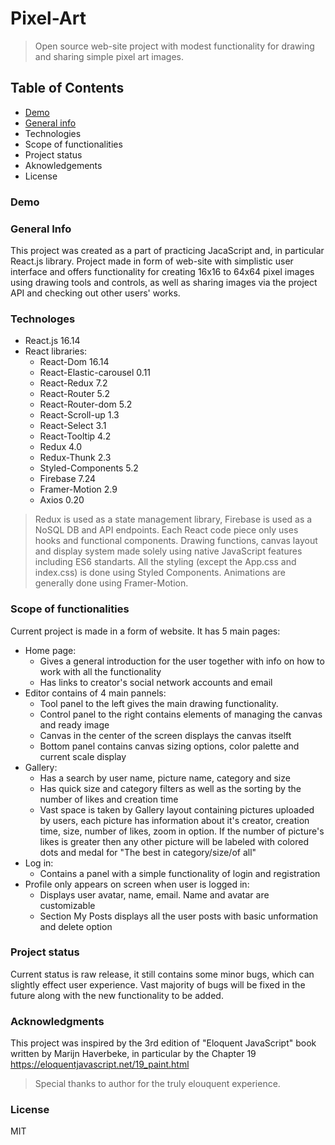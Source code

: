 # Pixel-Art

>   Open source web-site project with modest functionality for drawing and sharing simple pixel art images.

## Table of Contents

- [Demo](###Demo)
- [General info](###General-info)
- Technologies[](###)
- Scope of functionalities[](###)
- Project status[](###)
- Aknowledgements[](###)
- License[](###)

### Demo


### General Info

  This project was created as a part of practicing JacaScript and, in particular React.js library.
Project made in form of web-site with simplistic user interface and offers functionality for 
creating 16x16 to 64x64 pixel images using drawing tools and controls, as well as sharing images
via the project API and checking out other users' works.

### Technologes

* React.js 16.14
* React libraries: 
  * React-Dom 16.14
  * React-Elastic-carousel 0.11
  * React-Redux 7.2
  * React-Router 5.2
  * React-Router-dom 5.2
  * React-Scroll-up 1.3
  * React-Select 3.1
  * React-Tooltip 4.2
  * Redux 4.0
  * Redux-Thunk 2.3
  * Styled-Components 5.2
  * Firebase 7.24
  * Framer-Motion 2.9
  * Axios 0.20
  
> Redux is used as a state management library, Firebase is used as a NoSQL DB and API endpoints.
> Each React code piece only uses hooks and functional components.
> Drawing functions, canvas layout and display system made solely using native JavaScript features including ES6 standarts.
> All the styling (except the App.css and index.css) is done using Styled Components. Animations are generally done using Framer-Motion.

### Scope of functionalities

Current project is made in a form of website. It has 5 main pages:
- Home page:
  - Gives a general introduction for the user together with info on how to work with all the functionality
  - Has links to creator's social network accounts and email
- Editor contains of 4 main pannels:
  - Tool panel to the left gives the main drawing functionality.
  - Control panel to the right contains elements of managing the canvas and ready image 
  - Canvas in the center of the screen displays the canvas itselft
  - Bottom panel contains canvas sizing options, color palette and current scale display
- Gallery:
  - Has a search by user name, picture name, category and size
  - Has quick size and category filters as well as the sorting by the number of likes and creation time
  - Vast space is taken by Gallery layout containing pictures uploaded by users, each picture has
    information about it's creator, creation time, size, number of likes, zoom in option. If the number 
    of picture's likes is greater then any other picture will be labeled with colored dots and medal
    for "The best in category/size/of all" 
- Log in:
  - Contains a panel with a simple functionality of login and registration
- Profile only appears on screen when user is logged in:
  - Displays user avatar, name, email. Name and avatar are customizable
  - Section My Posts displays all the user posts with basic unformation and delete option
  
### Project status

Current status is raw release, it still contains some minor bugs, which can slightly effect user experience.
Vast majority of bugs will be fixed in the future along with the new functionality to be added.

### Acknowledgments

This project was inspired by the 3rd edition of "Eloquent JavaScript" book written by Marijn Haverbeke, 
in particular by the Chapter 19 
https://eloquentjavascript.net/19_paint.html 
>Special thanks to author for the truly elouquent experience.

### License

MIT
